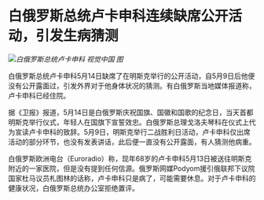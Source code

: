 # 白俄罗斯总统卢卡申科连续缺席公开活动，引发生病猜测

![](https://inews.gtimg.com/newsapp_bt/0/15795415564/1000)_白俄罗斯总统卢卡申科 视觉中国 图_

白俄罗斯总统卢卡申科5月14日缺席了在明斯克举行的公开活动，自5月9日后他便没有公开露面过，引发外界对于他身体状况的猜测。有白俄罗斯当地媒体报道称，卢卡申科已经住院。

据《卫报》报道，5月14日是白俄罗斯庆祝国旗、国徽和国歌的纪念日，当天首都明斯克举行仪式，年轻人在国旗下宣誓效忠。白俄罗斯总理戈洛夫琴科在仪式上代为宣读卢卡申科的致辞。5月9日，明斯克举行二战胜利日活动，卢卡申科仅出席活动的部分环节，也没有发表讲话，此后便一直没有公开露面，有人猜测他病重。

白俄罗斯欧洲电台（Euroradio）称，现年68岁的卢卡申科5月13日被送往明斯克附近的一家医院，但是没有提到任何信源。俄罗斯网媒Podyom援引俄联邦下议院国家杜马议员札图林的话称，卢卡申科只是病了，可能需要休息。对于卢卡申科的健康状况，白俄罗斯总统办公室拒绝置评。

